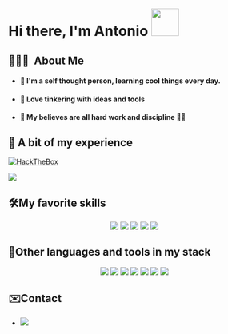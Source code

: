 # Hi there, I'm Antonio <img src="https://media.giphy.com/media/hvRJCLFzcasrR4ia7z/giphy.gif" width="55px">

## 👨🏻‍💻 &nbsp;About Me

- #### 🌱  I'm a self thought person, learning cool things every day.

- #### 🧰  Love tinkering with ideas and tools

- #### 💪 My believes are all hard work and discipline 🤼‍♂️

## 📄 A bit of my experience

[![HackTheBox](http://www.hackthebox.eu/badge/image/106709)](https://www.hackthebox.eu/profile/106709)

<div align="left">
    <img src="https://github-readme-stats.vercel.app/api?username=shoriwe">
</div>

## 🛠️My favorite skills

<div align="center">
    <img src="https://img.shields.io/badge/go-%2300ADD8.svg?&style=for-the-badge&logo=go&logoColor=white"/>
    <img src="https://img.shields.io/badge/c%20-%2300599C.svg?&style=for-the-badge&logo=c&logoColor=white"/>
    <img src="https://img.shields.io/badge/python%20-%2314354C.svg?&style=for-the-badge&logo=python&logoColor=white"/>
    <img src="https://img.shields.io/badge/powershell%20-%2300599C.svg?&style=for-the-badge&logo=powershell&logoColor=white"/>
    <img src="https://img.shields.io/badge/shell_script%20-%23121011.svg?&style=for-the-badge&logo=gnu-bash&logoColor=white"/>
</div>

## 🔧Other languages and tools in my stack

<div align="center">
    <img src="https://img.shields.io/badge/flask%20-%23000.svg?&style=for-the-badge&logo=flask&logoColor=white"/>
    <img src="https://img.shields.io/badge/html5%20-%23E34F26.svg?&style=for-the-badge&logo=html5&logoColor=white"/>
    <img src="https://img.shields.io/badge/css3%20-%231572B6.svg?&style=for-the-badge&logo=css3&logoColor=white"/>
    <img src="https://img.shields.io/badge/c%23%20-%23239120.svg?&style=for-the-badge&logo=c-sharp&logoColor=white"/>
    <img src="https://img.shields.io/badge/java-%23ED8B00.svg?&style=for-the-badge&logo=java&logoColor=white"/>
    <img src="https://img.shields.io/badge/ruby-%23CC342D.svg?&style=for-the-badge&logo=ruby&logoColor=white"/>
    <img src="https://img.shields.io/badge/nginx%20-%23009639.svg?&style=for-the-badge&logo=nginx&logoColor=white"/>
</div>

## ✉️Contact

- [![](https://img.shields.io/badge/Gmail-D14836?style=for-the-badge&logo=gmail&logoColor=white)](mailto:antoniojosedonishung@gmail.com)

